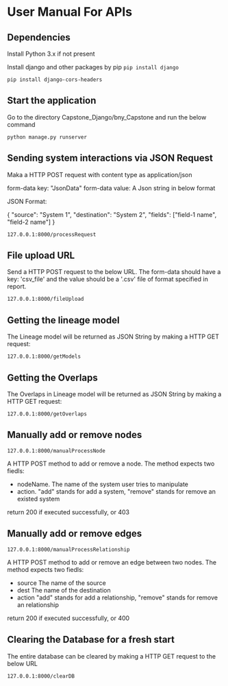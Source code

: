 # User Manual For APIs

## Dependencies

Install Python 3.x if not present

Install django and other packages by pip
```pip install django```

```pip install django-cors-headers```

## Start the application

Go to the directory Capstone_Django/bny_Capstone and run the below command

```
python manage.py runserver
```

## Sending system interactions via JSON Request

Maka a HTTP POST request with content type as application/json

form-data key: "JsonData"
form-data value: A Json string in below format

JSON Format: 

{
    "source": "System 1",
    "destination": "System 2",
    "fields": ["field-1 name", "field-2 name"]
}

```
127.0.0.1:8000/processRequest
``` 

## File upload URL

Send a HTTP POST request to the below URL. The form-data should have a key: 'csv_file' and the value should be a '.csv' file of format specified in report.

```
127.0.0.1:8000/fileUpload
```

## Getting the lineage model

The Lineage model will be returned as JSON String by making a HTTP GET request: 

```
127.0.0.1:8000/getModels
```

## Getting the Overlaps

The Overlaps in Lineage model will be returned as JSON String by making a HTTP GET request: 

```
127.0.0.1:8000/getOverlaps
```

## Manually add or remove nodes
```
127.0.0.1:8000/manualProcessNode
```
A HTTP POST method to add or remove a node. The method expects two fiedls:
- nodeName. The name of the system user tries to manipulate
- action. "add" stands for add a system, "remove" stands for remove an existed system 

return 200 if executed successfully, or 403

## Manually add or remove edges
```
127.0.0.1:8000/manualProcessRelationship
```
A HTTP POST method to add or remove an edge between two nodes. The method expects two fiedls:
- source The name of the source 
- dest  The name of the destination 
- action "add" stands for add a relationship, "remove" stands for remove an relationship 

return 200 if executed successfully, or 400

## Clearing the Database for a fresh start

The entire database can be cleared by making a HTTP GET request to the below URL

```
127.0.0.1:8000/clearDB
```